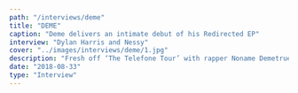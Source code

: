 ```yaml
---
path: "/interviews/deme"
title: "DEME"
caption: "Deme delivers an intimate debut of his Redirected EP"
interview: "Dylan Harris and Nessy"
cover: "../images/interviews/deme/1.jpg"
description: "Fresh off ‘The Telefone Tour’ with rapper Noname Demetruest steps forth in collaboration with Human Condition Magazine for an intimate celebration of his Redirected EP release."
date: "2018-08-33"
type: "Interview"
---
```


